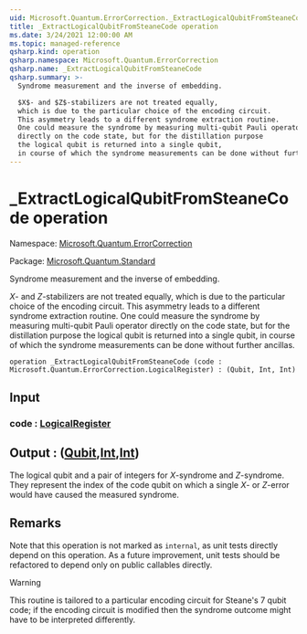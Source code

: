 ```yaml
---
uid: Microsoft.Quantum.ErrorCorrection._ExtractLogicalQubitFromSteaneCode
title: _ExtractLogicalQubitFromSteaneCode operation
ms.date: 3/24/2021 12:00:00 AM
ms.topic: managed-reference
qsharp.kind: operation
qsharp.namespace: Microsoft.Quantum.ErrorCorrection
qsharp.name: _ExtractLogicalQubitFromSteaneCode
qsharp.summary: >-
  Syndrome measurement and the inverse of embedding.

  $X$- and $Z$-stabilizers are not treated equally,
  which is due to the particular choice of the encoding circuit.
  This asymmetry leads to a different syndrome extraction routine.
  One could measure the syndrome by measuring multi-qubit Pauli operator
  directly on the code state, but for the distillation purpose
  the logical qubit is returned into a single qubit,
  in course of which the syndrome measurements can be done without further ancillas.
---
```


# _ExtractLogicalQubitFromSteaneCode operation

Namespace: [Microsoft.Quantum.ErrorCorrection](xref:Microsoft.Quantum.ErrorCorrection)

Package: [Microsoft.Quantum.Standard](https://nuget.org/packages/Microsoft.Quantum.Standard)


Syndrome measurement and the inverse of embedding.$X$- and $Z$-stabilizers are not treated equally,which is due to the particular choice of the encoding circuit.This asymmetry leads to a different syndrome extraction routine.One could measure the syndrome by measuring multi-qubit Pauli operatordirectly on the code state, but for the distillation purposethe logical qubit is returned into a single qubit,in course of which the syndrome measurements can be done without further ancillas.

```qsharp
operation _ExtractLogicalQubitFromSteaneCode (code : Microsoft.Quantum.ErrorCorrection.LogicalRegister) : (Qubit, Int, Int)
```


## Input

### code : [LogicalRegister](xref:Microsoft.Quantum.ErrorCorrection.LogicalRegister)





## Output : ([Qubit](xref:microsoft.quantum.lang-ref.qubit),[Int](xref:microsoft.quantum.lang-ref.int),[Int](xref:microsoft.quantum.lang-ref.int))

The logical qubit and a pair of integers for $X$-syndrome and $Z$-syndrome.They represent the index of the code qubit on which a single $X$- or $Z$-errorwould have caused the measured syndrome.

## Remarks

Note that this operation is not marked as `internal`, as unit testsdirectly depend on this operation. As a future improvement, unit testsshould be refactored to depend only on public callables directly.> [!WARNING]> This routine is tailored> to a particular encoding circuit for Steane's 7 qubit code;> if the encoding circuit is modified then the syndrome outcome> might have to be interpreted differently.